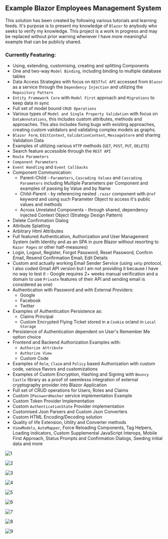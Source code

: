 ## Example Blazor Employees Management System

This solution has been created by following various tutorials and learning feeds. It's purpose is to present my knowledge of `Blazor` to anybody who seeks to verify my knowledge. This project is a work in progress and may be replaced without prior warning whenever I have more meaningful example that can be publicly shared.
   
### Currently Featuring:

* Using, extending, customising, creating and splitting Components
* One and two-way `Model Binding`, including binding to multiple database tables
* Data Access Strategies with focus on `RESTful API` accessed from `Blazor` as a service through the `Dependency Injection` and utilizing the `Repository Pattern`
* `Entity Framework Core` with `Model First` approach and `Migrations` to keep data in sync
* Full set of model bound `CRUD Operations`
* Various types of `Model and Single Property Validation` with focus on `DataAnnotations`, this includes custom attributes, methods and approaches. This also includes fixing bugs with existing approaches, creating custom validators and validating complex models as graphs.
* `Blazor Form`, `EditContext`, `ValidationContext`, `MessageStore` and sharing Validation Data
* Examples of utilizing various `HTTP` methods (`GET`, `POST`, `PUT`, `DELETE`)
* Search feature accessible through the `REST API`
* `Route Parameters`
* `Component Parameters`
* `Event Handling` and `Event Callbacks`
* Component Communication:
  * Parent-Child - `Parameters`, `Cascading Values` and `Cascading Parameters` including Multiple Parameters per Component and examples of passing by Value and by Name
  * Child-Parent - by referencing nested `.razor` component with `@ref` keyword and using such Parameter Object to access it's public values and methods
  * Across Unrelated Components - through shared, dependency injected Context Object (Strategy Design Pattern)
* Delete Confirmation Dialog
* Attribute Splatting
* Arbitrary Html Attributes
* Full featured Authentication, Authorization and User Management System (with Identity and as an SPA in pure Blazor without resorting to `Razor Pages` or other half-measures)
* Login, Logout, Register, Forgot Password, Reset Password, Confirm Email, Resend Confirmation Email, Edit Details
* Custom and actually working Email Sender Service (using `smtp` protocol, I also coded Gmail API version but I am not providing it because I have no way to test it - Google requires 2+ weeks manual verification and a domain to use `Private` features of their API and sending email is considered as one)
* Authentication with Password and with External Providers:
  * Google
  * Facebook
  * Twitter
* Examples of Authentication Persistence as:
  * Claims Principal
  * Custom Encrypted Flying Ticket stored in a `Cookie` or/and in `Local Storage`
* Persistence of Authentication dependent on User's Remember Me option choice
* Frontend and Backend Authorization Examples with:
  * `Authorize Attribute`
  * `Authorize View`
  * Custom Code
* Examples of `Role`, `Claim` and `Policy` based Authorization with custom code, various flavors and customizations
* Examples of Custom Encryption, Hashing and Signing with `Bouncy Castle` library as a proof of seemlesss integration of external cryptography provider into Blazor Application
* Full set of CRUD operations for Users, Roles and Claims
* Custom `IPasswordHasher` service implementation Example
* Custom Token Provider Implementation
* Custom `AuthenticationState` Provider implementation
* Customised Json Parsers and Custom Json Converters
* Custom HTML Encoding/Decoding solution
* Quality of life Extension, Utility and Converter methods
* `ViewModels`, `AutoMapper`, Force Reloading Components, Tag Helpers, Loading indicators, Custom Supplemental JavaScript Interops, Mobile First Approach, Status Prompts and Confirmation Dialogs, Seeding initial data and more

![1](/Images/2020-05-24_181341.png?raw=true)

![2](/Images/2020-05-24_181549.png?raw=true)

![3](/Images/2020-08-05_171337.png?raw=true)

![4](/Images/2020-08-05_171440.png?raw=true)

![5](/Images/2020-08-05_171548.png?raw=true)

![6](/Images/2020-08-05_171621.png?raw=true)

![7](/Images/2020-08-05_171652.png?raw=true)

![8](/Images/2020-08-05_171745.png?raw=true)

![9](/Images/2020-08-05_172126.png?raw=true)


